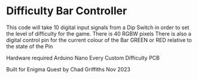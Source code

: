 # Difficulty Bar Controller 

This code will take 10 digital input signals from a Dip Switch in order to set the level of difficulty for the game. 
There is 40 RGBW pixels 
There is also a digital control pin for the current colour of the Bar GREEN or RED relative to the state of the Pin 


Hardware required 
    Arduino Nano Every 
    Custom Difficulty PCB 
    

Built for Enigma Quest by Chad Griffiths Nov 2023 